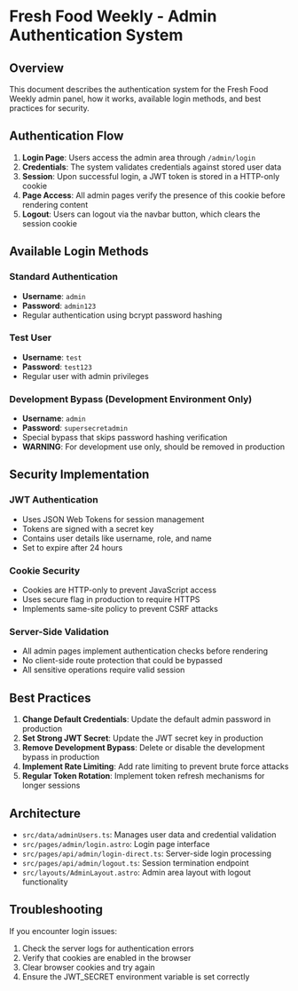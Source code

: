 # Fresh Food Weekly - Admin Authentication System

## Overview

This document describes the authentication system for the Fresh Food Weekly admin panel, how it works, available login methods, and best practices for security.

## Authentication Flow

1. **Login Page**: Users access the admin area through `/admin/login`
2. **Credentials**: The system validates credentials against stored user data
3. **Session**: Upon successful login, a JWT token is stored in a HTTP-only cookie
4. **Page Access**: All admin pages verify the presence of this cookie before rendering content
5. **Logout**: Users can logout via the navbar button, which clears the session cookie

## Available Login Methods

### Standard Authentication
- **Username**: `admin` 
- **Password**: `admin123`
- Regular authentication using bcrypt password hashing

### Test User
- **Username**: `test`
- **Password**: `test123`
- Regular user with admin privileges

### Development Bypass (Development Environment Only)
- **Username**: `admin`
- **Password**: `supersecretadmin`
- Special bypass that skips password hashing verification
- **WARNING**: For development use only, should be removed in production

## Security Implementation

### JWT Authentication
- Uses JSON Web Tokens for session management
- Tokens are signed with a secret key
- Contains user details like username, role, and name
- Set to expire after 24 hours

### Cookie Security
- Cookies are HTTP-only to prevent JavaScript access
- Uses secure flag in production to require HTTPS
- Implements same-site policy to prevent CSRF attacks

### Server-Side Validation
- All admin pages implement authentication checks before rendering
- No client-side route protection that could be bypassed
- All sensitive operations require valid session

## Best Practices

1. **Change Default Credentials**: Update the default admin password in production
2. **Set Strong JWT Secret**: Update the JWT secret key in production
3. **Remove Development Bypass**: Delete or disable the development bypass in production
4. **Implement Rate Limiting**: Add rate limiting to prevent brute force attacks
5. **Regular Token Rotation**: Implement token refresh mechanisms for longer sessions

## Architecture

- `src/data/adminUsers.ts`: Manages user data and credential validation
- `src/pages/admin/login.astro`: Login page interface
- `src/pages/api/admin/login-direct.ts`: Server-side login processing
- `src/pages/api/admin/logout.ts`: Session termination endpoint
- `src/layouts/AdminLayout.astro`: Admin area layout with logout functionality

## Troubleshooting

If you encounter login issues:

1. Check the server logs for authentication errors
2. Verify that cookies are enabled in the browser
3. Clear browser cookies and try again
4. Ensure the JWT_SECRET environment variable is set correctly
